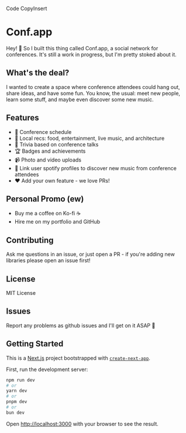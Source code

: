 Code
CopyInsert

# Conf.app

Hey! 👋 So I built this thing called Conf.app, a social network for conferences. It's still a work in progress, but I'm pretty stoked about it.

## What's the deal?

I wanted to create a space where conference attendees could hang out, share ideas, and have some fun. You know, the usual: meet new people, learn some stuff, and maybe even discover some new music.

## Features

- 📅 Conference schedule
- 🍔 Local recs: food, entertainment, live music, and architecture
- 🤔 Trivia based on conference talks
- 🏆 Badges and achievements
- 📹 Photo and video uploads
- 🎵 Link user spotify profiles to discover new music from conference attendees
- ❤️ Add your own feature - we love PRs!

## Personal Promo (ew)

- Buy me a coffee on Ko-fi ☕️
- Hire me on my portfolio and GitHub

## Contributing

Ask me questions in an issue, or just open a PR - if you're adding new libraries please open an issue first!

## License

MIT License

## Issues

Report any problems as github issues and I'll get on it ASAP 🚨

## Getting Started

This is a [Next.js](https://nextjs.org) project bootstrapped with [`create-next-app`](https://nextjs.org/docs/pages/api-reference/create-next-app).

First, run the development server:

```bash
npm run dev
# or
yarn dev
# or
pnpm dev
# or
bun dev
```

Open [http://localhost:3000](http://localhost:3000) with your browser to see the result.
